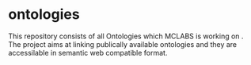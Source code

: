 # ontologies
This repository consists of all Ontologies which MCLABS is working on . 
The project aims at linking publically available ontologies and they are accessilable in semantic web compatible format.
